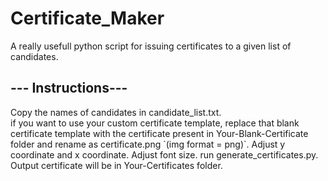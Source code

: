 # Certificate_Maker
<p>A really usefull python script for issuing certificates to a given list of candidates.</p>
<h2>--- Instructions---</h2>
<a>Copy the names of candidates in candidate_list.txt.</a><br>
<a>if you want to use your custom certificate template, replace that blank certificate template with the certificate present in Your-Blank-Certificate folder and rename as certificate.png `(img format = png)`.</a>
<a>Adjust y coordinate and x coordinate.</a>
<a>Adjust font size.</a>
<a>run generate_certificates.py.</a>
<a>Output certificate will be in Your-Certificates folder.</a>
